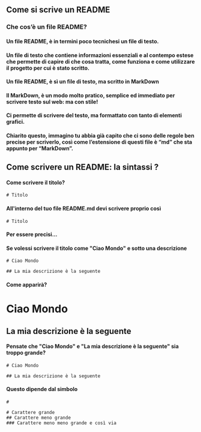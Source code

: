 ## Come si scrive un README

### Che cos’è un file README?
#### Un file README, è in termini poco tecnichesi un file di testo.

#### Un file di testo che contiene informazioni essenziali e al contempo estese che permette di capire di che cosa tratta, come funziona e come utilizzare il progetto per cui è stato scritto.

#### Un file README, è sì un file di testo, ma scritto in MarkDown

#### Il MarkDown, è un modo molto pratico, semplice ed immediato per scrivere testo sul web: ma con stile!

#### Ci permette di scrivere del testo, ma formattato con tanto di elementi grafici.

#### Chiarito questo, immagino tu abbia già capito che ci sono delle regole ben precise per scriverlo, così come l’estensione di questi file è “md” che sta appunto per “MarkDown”.

## Come scrivere un README: la sintassi ?

#### Come scrivere il titolo?

```
# Titolo

```
#### All'interno del tuo file README.md devi scrivere proprio così

```
# Titolo

```

#### Per essere precisi...

#### Se volessi scrivere il titolo come "Ciao Mondo" e sotto una descrizione

```
# Ciao Mondo

## La mia descrizione è la seguente

```
#### Come apparirà?

# Ciao Mondo
## La mia descrizione è la seguente

#### Pensate che "Ciao Mondo" e "La mia descrizione è la seguente" sia troppo grande?

```
# Ciao Mondo

## La mia descrizione è la seguente

```

#### Questo dipende dal simbolo

```
#

# Carattere grande
## Carattere meno grande
### Carattere meno meno grande e così via

```
